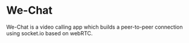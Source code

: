 # We-Chat
We-Chat is a video calling app which builds a peer-to-peer connection using socket.io based on webRTC. 
